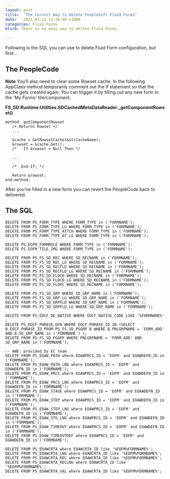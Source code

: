 ```yaml
---
layout: post
title:  "The Correct Way to Delete PeopleSoft Fluid Forms"
date:   2021-01-11 12:34:56 +1000
categories: Fluid Forms
blurb: There is no easy way to delete Fluid Forms.

---
```

Following is the SQL you can use to delete Fluid Form configuration, but first...

## The PeopleCode

**Note** You'll also need to clear some Rowset cache. In the following AppClass method temporarily comment out the If statement so that the cache gets created again. You can trigger it by filling out any new form in the 'My Forms' tile/component.

**FS_SD:Runtime:Utilities:SDCachedMetaDataReader._getComponentRowset()**
```
method _getComponentRowset
   /+ Returns Rowset +/
   ...
   
   &cache = GetRowsetCache(&strCacheName);
   &rowset = &cache.Get();
   /*   If &rowset = Null Then */
   
   ...
   
   /*  End-If; */
   
   Return &rowset;
end-method;   
```

After you've filled in a new form you can revert the PeopleCode back to delivered.

## The SQL

```
DELETE FROM PS_FORM_TYPE WHERE FORM_TYPE in ('FORMNAME');
DELETE FROM PS_FORM_TYPE_LG WHERE FORM_TYPE in ('FORMNAME');
DELETE FROM PS_FORM_TYPE_ATTCH WHERE FORM_TYPE in ('FORMNAME');
DELETE FROM PS_FORM_TYPE_AT_LG WHERE FORM_TYPE in ('FORMNAME');

DELETE PS_EOFM_FORMROLE WHERE FORM_TYPE in ('FORMNAME');
DELETE PS_EOFM_TILE_IMG WHERE FORM_TYPE in ('FORMNAME');

DELETE FROM PS_FS_SD_REC WHERE SD_RECNAME in ('FORMNAME');
DELETE FROM PS_FS_SD_REC_LG WHERE SD_RECNAME in ('FORMNAME');
DELETE FROM PS_FS_SD_RECFLD WHERE SD_RECNAME in ('FORMNAME');
DELETE FROM PS_FS_SD_RECFLD_LG WHERE SD_RECNAME in ('FORMNAME');
DELETE FROM PS_FS_SD_FLDCD WHERE SD_RECNAME in ('FORMNAME');
DELETE FROM PS_FS_SD_FLDCD_LG WHERE SD_RECNAME in ('FORMNAME');
DELETE FROM PS_FS_SD_FLDPC WHERE SD_RECNAME in ('FORMNAME');

DELETE FROM PS_FS_SD_GRP WHERE SD_GRP_NAME in ('FORMNAME');		
DELETE FROM PS_FS_SD_GRP_LG WHERE SD_GRP_NAME in ('FORMNAME');
DELETE FROM PS_FS_SD_GRPFLD WHERE SD_GRP_NAME in ('FORMNAME');
DELETE FROM PS_FS_SD_GRPFLD_LG WHERE SD_GRP_NAME in ('FORMNAME');

DELETE FROM PS_EOCF_DE_NATIVE WHERE EOCF_NATIVE_CODE LIKE '%FORMNAME%' ;
DELETE PS_EOCF_PHRASE_DFN WHERE EOCF_PHRASE_ID IN (SELECT B.EOCF_PHRASE_ID FROM PS_FS_SD_PGGRP B WHERE B.PNLGRPNAME = 'FORM_ADD' AND B.SD_GRP_NAME in ('FORMNAME') );
DELETE FROM PS_FS_SD_PGGRP WHERE PNLGRPNAME = 'FORM_ADD' AND SD_GRP_NAME in ('FORMNAME');

-- AWE: provided by EC team
DELETE FROM PS_EOAW_PATH where EOAWPRCS_ID = 'EOFM' and EOAWDEFN_ID in ('FORMNAME');
DELETE FROM PS_EOAW_PATH_LNG where EOAWPRCS_ID = 'EOFM' and EOAWDEFN_ID in ('FORMNAME');
DELETE FROM PS_EOAW_PRCS where EOAWPRCS_ID = 'EOFM' and EOAWDEFN_ID in ('FORMNAME');
DELETE FROM PS_EOAW_PRCS_LNG where EOAWPRCS_ID = 'EOFM' and EOAWDEFN_ID in ('FORMNAME');
DELETE FROM PS_EOAW_STAGE where EOAWPRCS_ID = 'EOFM' and EOAWDEFN_ID in ('FORMNAME');
DELETE FROM PS_EOAW_STEP where EOAWPRCS_ID = 'EOFM' and EOAWDEFN_ID in ('FORMNAME');
DELETE FROM PS_EOAW_STEP_LNG where EOAWPRCS_ID = 'EOFM' and EOAWDEFN_ID in ('FORMNAME');
DELETE FROM PS_EOAW_STG_LNG where EOAWPRCS_ID = 'EOFM' and EOAWDEFN_ID in ('FORMNAME');
DELETE FROM PS_EOAW_TIMEOUT where EOAWPRCS_ID = 'EOFM' and EOAWDEFN_ID in ('FORMNAME');
DELETE FROM PS_EOAW_TIMEOUTDEF where EOAWPRCS_ID = 'EOFM' and EOAWDEFN_ID in ('FORMNAME');

DELETE FROM PS_EOAWCRTA where EOAWCRTA_ID like '%EOFM%FORMNAME%';  
DELETE FROM PS_EOAWCRTA_LNG where EOAWCRTA_ID like '%EOFM%FORMNAME%';
DELETE FROM PS_EOAWCRTA_REC where EOAWCRTA_ID like '%EOFM%FORMNAME%';
DELETE FROM PS_EOAWCRTA_RECLNG where EOAWCRTA_ID like '%EOFM%FORMNAME%';
DELETE FROM PS_EOAWCRTA_VAL where EOAWCRTA_ID like '%EOFM%FORMNAME%';
```
